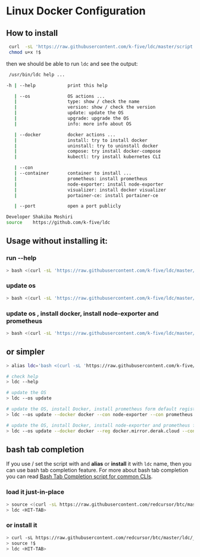 # Linux Docker Configuration

## How to install
```bash
 curl  -sL 'https://raw.githubusercontent.com/k-five/ldc/master/script.sh' -o /usr/bin/ldc
 chmod u+x !$
 ```

 then we should be able to run `ldc` and see the output:
 ```bash
  /usr/bin/ldc help ...

 -h | --help            print this help

    | --os              OS actions ...
    |                   type: show / check the name
    |                   version: show / check the version
    |                   update: update the OS
    |                   upgrade: upgrade the OS
    |                   info: more info about OS

    | --docker          docker actions ...
    |                   install: try to install docker
    |                   uninstall: try to uninstall docker
    |                   compose: try install docker-compose
    |                   kubectl: try install kubernetes CLI

    | --con
    | --container       container to install ...
    |                   prometheus: install prometheus
    |                   node-exporter: install node-exporter
    |                   visualizer: install docker visualizer
    |                   portainer-ce: install portainer-ce

    | --port            open a port publicly

Developer Shakiba Moshiri
source    https://github.com/k-five/ldc
```

## Usage without installing it:

### run --help
```bash
> bash <(curl -sL 'https://raw.githubusercontent.com/k-five/ldc/master/script.sh') --help
```

### update os
```bash
> bash <(curl -sL 'https://raw.githubusercontent.com/k-five/ldc/master/script.sh') --os update
```

### update os , install docker, install node-exporter and prometheus
```bash
> bash <(curl -sL 'https://raw.githubusercontent.com/k-five/ldc/master/script.sh') --os update --docker docker --con node-exporter --con prometheus
```

## or simpler
```bash
> alias ldc='bash <(curl -sL 'https://raw.githubusercontent.com/k-five/ldc/master/script.sh')'

# check help
> ldc --help

# update the OS
> ldc --os update

# update the OS, install Docker, install prometheus form default registry
> ldc --os update --docker docker --con node-exporter --con prometheus

# update the OS, install Docker, install node-exporter and prometheus from a docker.mirror.derak.cloud
> ldc --os update --docker docker --reg docker.mirror.derak.cloud --con node-exporter --con prometheus
```

## bash tab completion
If you use / set the script with and **alias** or **install** it with `ldc` name, then you can use bash tab completion feature.
For more about bash tab completion you can read [Bash Tab Completion script for common CLIs](https://github.com/redcursor/btc).

### load it just-in-place
```bash
> source <(curl -sL https://raw.githubusercontent.com/redcursor/btc/master/ldc/_comp_ldc.sh)
> ldc <HIT-TAB>
```

### or install it
```bash
> curl -sL https://raw.githubusercontent.com/redcursor/btc/master/ldc/_comp_ldc.sh -o /etc/bash_completion.d/_comp_ldc.sh
> source !$
> ldc <HIT-TAB>
```
